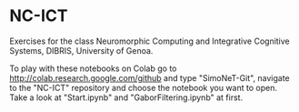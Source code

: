 # NC-ICT
Exercises for the class Neuromorphic Computing and Integrative Cognitive Systems, DIBRIS, University of Genoa.

To play with these notebooks on Colab go to http://colab.research.google.com/github and type "SimoNeT-Git", navigate to the "NC-ICT" repository and choose the notebook you want to open. Take a look at "Start.ipynb" and "GaborFiltering.ipynb" at first.
